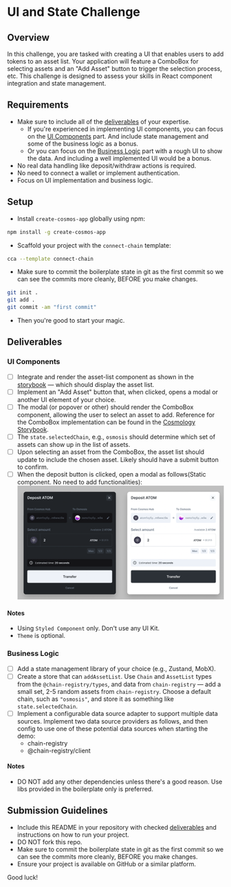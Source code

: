 # UI and State Challenge

## Overview

In this challenge, you are tasked with creating a UI that enables users to add tokens to an asset list. Your application will feature a ComboBox for selecting assets and an "Add Asset" button to trigger the selection process, etc. This challenge is designed to assess your skills in React component integration and state management.

## Requirements

- Make sure to include all of the [deliverables](#deliverables) of your expertise.
  - If you're experienced in implementing UI components, you can focus on the [UI Components](#ui-components) part. And include state management and some of the business logic as a bonus.
  - Or you can focus on the [Business Logic](#business-logic) part with a rough UI to show the data. And including a well implemented UI would be a bonus.
- No real data handling like deposit/withdraw actions is required.
- No need to connect a wallet or implement authentication.
- Focus on UI implementation and business logic.

## Setup

- Install `create-cosmos-app` globally using npm:

```bash
npm install -g create-cosmos-app
```

- Scaffold your project with the `connect-chain` template:

```bash
cca --template connect-chain
```

- Make sure to commit the boilerplate state in git as the first commit so we can see the commits more cleanly, BEFORE you make changes.

```bash
git init .
git add .
git commit -am "first commit"
```

- Then you're good to start your magic.

## Deliverables

### UI Components

- [ ] Integrate and render the asset-list component as shown in the [storybook](https://storybook.cosmology.zone/?path=/docs/asset-assetlist--docs) — which should display the asset list.
- [ ] Implement an "Add Asset" button that, when clicked, opens a modal or another UI element of your choice.
- [ ] The modal (or popover or other) should render the ComboBox component, allowing the user to select an asset to add. Reference for the ComboBox implementation can be found in the [Cosmology Storybook](https://storybook.cosmology.zone/?path=/story/combobox--custom-combobox-item).
- [ ] The `state.selectedChain`, e.g., `osmosis` should determine which set of assets can show up in the list of assets.
- [ ] Upon selecting an asset from the ComboBox, the asset list should update to include the chosen asset. Likely should have a submit button to confirm.
- [ ] When the deposit button is clicked, open a modal as follows(Static component. No need to add functionalities):
![deposit](./deposit.png)

#### Notes

- Using `Styled Component` only. Don't use any UI Kit.
- `Theme` is optional.

### Business Logic

- [ ] Add a state management library of your choice (e.g., Zustand, MobX).
- [ ] Create a store that can `addAssetList`. Use `Chain` and `AssetList` types from the `@chain-registry/types`, and data from `chain-registry` — add a small set, 2-5 random assets from `chain-registry`. Choose a default chain, such as `"osmosis"`, and store it as something like `state.selectedChain`.
- [ ] Implement a configurable data source adapter to support multiple data sources. Implement two data source providers as follows, and then config to use one of these potential data sources when starting the demo:
  - chain-registry
  - @chain-registry/client

#### Notes

- DO NOT add any other dependencies unless there's a good reason. Use libs provided in the boilerplate only is preferred.

## Submission Guidelines

- Include this README in your repository with checked [deliverables](#deliverables) and instructions on how to run your project.
- DO NOT fork this repo.
- Make sure to commit the boilerplate state in git as the first commit so we can see the commits more cleanly, BEFORE you make changes.
- Ensure your project is available on GitHub or a similar platform.

Good luck!
